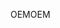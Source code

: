 <span data-ttu-id="ff8ad-101">OEM</span><span class="sxs-lookup"><span data-stu-id="ff8ad-101">OEM</span></span>